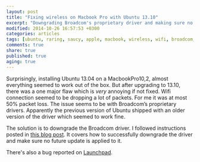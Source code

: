 ```yaml
---
layout: post
title: "Fixing wireless on Macbook Pro with Ubuntu 13.10"
excerpt: "Downgrading Broadcom's proprietary driver and making sure no updates are applied to it."
modified: 2014-10-26 16:57:53 +0300
categories: articles
tags: [ubuntu, raring, saucy, apple, macbook, wireless, wifi, broadcom, bcmwl-kernel-source]
comments: true
share: true
published: true
aging: true
---
```


Surprisingly, installing Ubuntu 13.04 on a MacbookPro10,2, almost everything seemed to work out of the box. But after upgrading to 13.10, there was a one major flaw which is *very* annoying if not fixed. Wifi connection seemed to be dropping a lot of packets. For me it was at most 50% packet loss. The issue seems to be with Broadcom’s proprietary drivers. Apparently the previous version of Ubuntu shipped with an older version of the driver which seemed to work fine.

The solution is to downgrade the Broadcom driver. I followed instructions posted in [this blog post](https://nick.groenen.me/posts/2013/11/09/fixing-the-broadcom-bcm4331-wireless-drivers-on-ubuntu-1310/ "Nick Groenen's blog"). It covers how to successfully downgrade the driver and make sure no future update is applied to it.

There's also a bug reported on [Launchpad](https://bugs.launchpad.net/ubuntu/+source/bcmwl/+bug/1289857 "link to bug report on launchpad").
